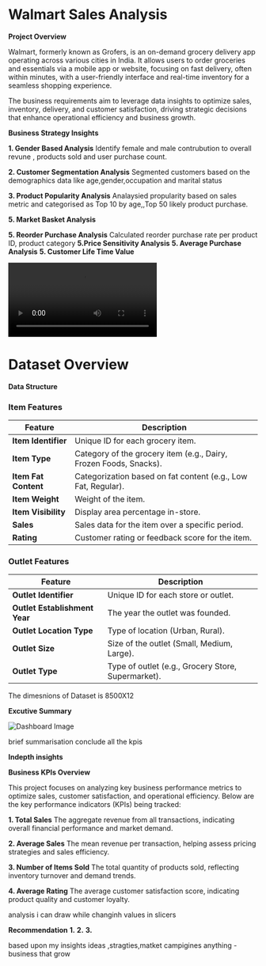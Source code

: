 # Walmart Sales Analysis

**Project Overview**

Walmart, formerly known as Grofers, is an on-demand grocery delivery app operating across various cities in India. It allows users to order groceries and essentials via a mobile app or website, focusing on fast delivery, often within minutes, with a user-friendly interface and real-time inventory for a seamless shopping experience.

The business requirements aim to leverage data insights to optimize sales, inventory, delivery, and customer satisfaction, driving strategic decisions that enhance operational efficiency and business growth.

**Business Strategy Insights**

**1. Gender Based Analysis**
Identify female and male contrubution to overall revune , products sold and user purchase count.

**2. Customer Segmentation Analysis**
Segmented customers based on the demographics data like age,gender,occupation and marital status

**3. Product Popularity Analysis**
Analaysied propularity based on sales metric and categorised as Top 10 by age,,Top 50 likely product purchase.

**5. Market Basket Analysis**

**5. Reorder Purchase Analysis**
Calculated reorder purchase rate per product ID, product category
**5.Price Sensitivity Analysis**
**5. Average Purchase Analysis**
**5. Customer Life Time Value**



![Demo Video](dashboard-demo.mp4)
# Dataset Overview

**Data Structure**
### Item Features

| **Feature**           | **Description**                                        |
|-----------------------|--------------------------------------------------------|
| **Item Identifier**    | Unique ID for each grocery item.                       |
| **Item Type**          | Category of the grocery item (e.g., Dairy, Frozen Foods, Snacks). |
| **Item Fat Content**   | Categorization based on fat content (e.g., Low Fat, Regular). |
| **Item Weight**        | Weight of the item.                                    |
| **Item Visibility**    | Display area percentage in-store.                      |
| **Sales**              | Sales data for the item over a specific period.        |
| **Rating**             | Customer rating or feedback score for the item.        |

### Outlet Features

| **Feature**              | **Description**                                          |
|--------------------------|----------------------------------------------------------|
| **Outlet Identifier**     | Unique ID for each store or outlet.                     |
| **Outlet Establishment Year** | The year the outlet was founded.                    |
| **Outlet Location Type**  | Type of location (Urban, Rural).                        |
| **Outlet Size**           | Size of the outlet (Small, Medium, Large).              |
| **Outlet Type**           | Type of outlet (e.g., Grocery Store, Supermarket).      |

The dimesnions of Dataset is 8500X12

**Excutive Summary** 

![Dashboard Image](https://github.com/Sree191031/Excel-Data-Analysis-Project/blob/main/Excel%20Project/Blinkit%20Dashboard.png)


brief summarisation conclude all the kpis

**Indepth insights**

**Business KPIs Overview**

This project focuses on analyzing key business performance metrics to optimize sales, customer satisfaction, and operational efficiency. Below are the key performance indicators (KPIs) being tracked:

**1. **Total Sales****
The aggregate revenue from all transactions, indicating overall financial performance and market demand.

**2. **Average Sales****
The mean revenue per transaction, helping assess pricing strategies and sales efficiency.

**3. **Number of Items Sold****
The total quantity of products sold, reflecting inventory turnover and demand trends.

**4. **Average Rating****
The average customer satisfaction score, indicating product quality and customer loyalty.


analysis i can draw while changinh values in slicers 

**Recommendation**
**1.**
**2.**
**3.**

based upon my insights 
ideas ,stragties,matket campigines anything - business that grow

